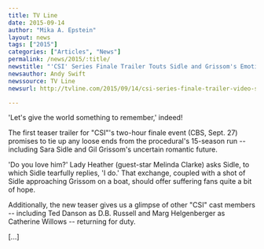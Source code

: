 ```yaml
---
title: TV Line
date: 2015-09-14
author: "Mika A. Epstein"
layout: news
tags: ["2015"]
categories: ["Articles", "News"]
permalink: /news/2015/:title/
newstitle: "'CSI' Series Finale Trailer Touts Sidle and Grissom's Emotional Reunion"
newsauthor: Andy Swift
newssource: TV Line
newsurl: http://tvline.com/2015/09/14/csi-series-finale-trailer-video-sidle-grissom-reunion/

---
```


'Let's give the world something to remember,' indeed!

The first teaser trailer for "CSI"'s two-hour finale event (CBS, Sept. 27) promises to tie up any loose ends from the procedural's 15-season run -- including Sara Sidle and Gil Grissom's uncertain romantic future.

'Do you love him?' Lady Heather (guest-star Melinda Clarke) asks Sidle, to which Sidle tearfully replies, 'I do.' That exchange, coupled with a shot of Sidle approaching Grissom on a boat, should offer suffering fans quite a bit of hope.

Additionally, the new teaser gives us a glimpse of other "CSI" cast members -- including Ted Danson as D.B. Russell and Marg Helgenberger as Catherine Willows -- returning for duty.

[...]

